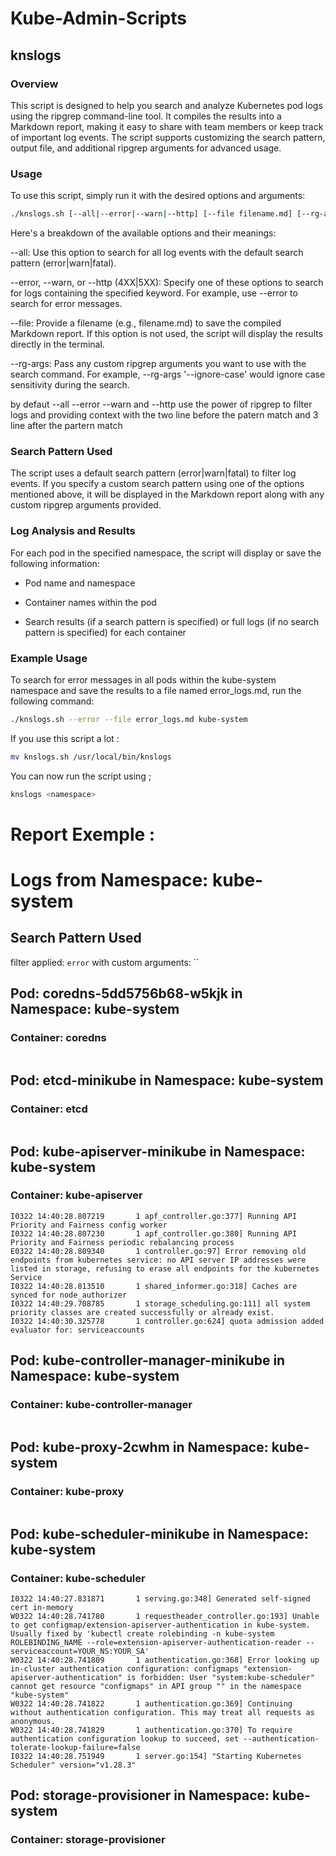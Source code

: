 # Kube-Admin-Scripts

## knslogs

### Overview

This script is designed to help you search and analyze Kubernetes pod logs using the ripgrep command-line tool. It compiles the results into a Markdown report, making it easy to share with team members or keep track of important log events. The script supports customizing the search pattern, output file, and additional ripgrep arguments for advanced usage.


### Usage

To use this script, simply run it with the desired options and arguments:


```bash
./knslogs.sh [--all|--error|--warn|--http] [--file filename.md] [--rg-args 'custom rg arguments'] <namespace>
```

Here's a breakdown of the available options and their meanings:



  --all: Use this option to search for all log events with the default search pattern (error|warn|fatal).

  --error, --warn, or --http (4XX|5XX): Specify one of these options to search for logs containing the specified keyword. For example, use --error to search for error messages.

  --file: Provide a filename (e.g., filename.md) to save the compiled Markdown report. If this option is not used, the script will display the results directly in the terminal.

  --rg-args: Pass any custom ripgrep arguments you want to use with the search command. For example, --rg-args '--ignore-case' would ignore case sensitivity during the search.

by defaut --all --error --warn and --http use the power of ripgrep to filter logs and providing context with the two line before the patern match and 3 line after the partern match

### Search Pattern Used

The script uses a default search pattern (error|warn|fatal) to filter log events. If you specify a custom search pattern using one of the options mentioned above, it will be displayed in the Markdown report along with any custom ripgrep arguments provided.


### Log Analysis and Results

For each pod in the specified namespace, the script will display or save the following information:

- Pod name and namespace

- Container names within the pod

- Search results (if a search pattern is specified) or full logs (if no search pattern is specified) for each container


### Example Usage

To search for error messages in all pods within the kube-system namespace and save the results to a file named error_logs.md, run the following command:


```bash
./knslogs.sh --error --file error_logs.md kube-system
```

If you use this script a lot :

```bash
mv knslogs.sh /usr/local/bin/knslogs
```

You can now run the script using ;
```bash
knslogs <namespace>
```

# Report Exemple : 

# Logs from Namespace: kube-system

## Search Pattern Used

 filter applied: `error` with custom arguments: ``

## Pod: coredns-5dd5756b68-w5kjk in Namespace: kube-system
### Container: coredns
```

```
## Pod: etcd-minikube in Namespace: kube-system
### Container: etcd
```

```
## Pod: kube-apiserver-minikube in Namespace: kube-system
### Container: kube-apiserver
```
I0322 14:40:28.807219       1 apf_controller.go:377] Running API Priority and Fairness config worker
I0322 14:40:28.807230       1 apf_controller.go:380] Running API Priority and Fairness periodic rebalancing process
E0322 14:40:28.809340       1 controller.go:97] Error removing old endpoints from kubernetes service: no API server IP addresses were listed in storage, refusing to erase all endpoints for the kubernetes Service
I0322 14:40:28.813510       1 shared_informer.go:318] Caches are synced for node_authorizer
I0322 14:40:29.708785       1 storage_scheduling.go:111] all system priority classes are created successfully or already exist.
I0322 14:40:30.325778       1 controller.go:624] quota admission added evaluator for: serviceaccounts
```
## Pod: kube-controller-manager-minikube in Namespace: kube-system
### Container: kube-controller-manager
```

```
## Pod: kube-proxy-2cwhm in Namespace: kube-system
### Container: kube-proxy
```

```
## Pod: kube-scheduler-minikube in Namespace: kube-system
### Container: kube-scheduler
```
I0322 14:40:27.831871       1 serving.go:348] Generated self-signed cert in-memory
W0322 14:40:28.741780       1 requestheader_controller.go:193] Unable to get configmap/extension-apiserver-authentication in kube-system.  Usually fixed by 'kubectl create rolebinding -n kube-system ROLEBINDING_NAME --role=extension-apiserver-authentication-reader --serviceaccount=YOUR_NS:YOUR_SA'
W0322 14:40:28.741809       1 authentication.go:368] Error looking up in-cluster authentication configuration: configmaps "extension-apiserver-authentication" is forbidden: User "system:kube-scheduler" cannot get resource "configmaps" in API group "" in the namespace "kube-system"
W0322 14:40:28.741822       1 authentication.go:369] Continuing without authentication configuration. This may treat all requests as anonymous.
W0322 14:40:28.741829       1 authentication.go:370] To require authentication configuration lookup to succeed, set --authentication-tolerate-lookup-failure=false
I0322 14:40:28.751949       1 server.go:154] "Starting Kubernetes Scheduler" version="v1.28.3"
```
## Pod: storage-provisioner in Namespace: kube-system
### Container: storage-provisioner
```

```
